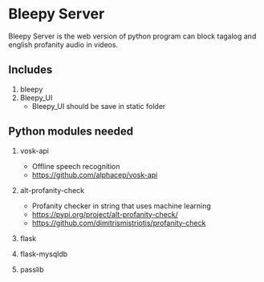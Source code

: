 # Bleepy Server
Bleepy  Server is the web version of python program can block tagalog and english profanity audio in videos.

## Includes
1. bleepy
2. Bleepy_UI
   - Bleepy_UI should be save in static folder

## Python modules needed
1. vosk-api
   - Offline speech recognition 
   - https://github.com/alphacep/vosk-api

2. alt-profanity-check
   - Profanity checker in string that uses machine learning
   - https://pypi.org/project/alt-profanity-check/
   - https://github.com/dimitrismistriotis/profanity-check

3. flask
4. flask-mysqldb
5. passlib